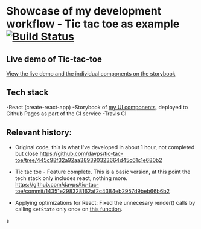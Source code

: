 # Showcase of my development workflow - Tic tac toe as example [![Build Status](https://travis-ci.org/davps/tic-tac-toe.svg?branch=master)](https://travis-ci.org/davps/tic-tac-toe)

 
## Live demo of Tic-tac-toe

[View the live demo and the individual components on the storybook](https://davps.github.io/tic-tac-toe)

## Tech stack
-React (create-react-app)
-Storybook of [my UI components](https://davps.github.io/tic-tac-toe), deployed to Github Pages as part of the CI service
-Travis CI


## Relevant history:

- Original code, this is what I've developed in about 1 hour, not completed but close
https://github.com/davps/tic-tac-toe/tree/445c98f32a92aa389390323664d45c61c1e680b2

- Tic tac toe - Feature complete. This is a basic version, at this point the tech stack only includes react, nothing more.
https://github.com/davps/tic-tac-toe/commit/14351e298328162af2c4384eb2957d9beb66b6b2

- Applying optimizations for React: 
Fixed the unnecesary render() calls by calling `setState` only once on [this function](https://github.com/davps/tic-tac-toe/commit/7372b0c2bad344e92bce18d64bde4276a3ee8128#diff-84599220e354fbfa3b9310dec52ed9bcL270).

s

